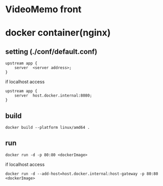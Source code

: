 # VideoMemo front

# docker container(nginx)

## setting (./conf/default.conf)
```
upstream app {
    server  <server address>;
}
```

if localhost access
```
upstream app {
    server  host.docker.internal:8080;
}
```


## build
```
docker build --platform linux/amd64 . 
```

## run
```
docker run -d -p 80:80 <dockerImage>
```

if localhost access
```
docker run -d --add-host=host.docker.internal:host-gateway -p 80:80 <dockerImage>
```